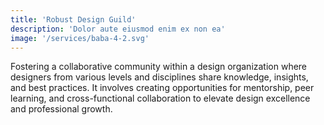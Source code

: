 ```yaml
---
title: 'Robust Design Guild'
description: 'Dolor aute eiusmod enim ex non ea'
image: '/services/baba-4-2.svg'
---
```


Fostering a collaborative community within a design organization where designers from various levels and disciplines share knowledge, insights, and best practices. It involves creating opportunities for mentorship, peer learning, and cross-functional collaboration to elevate design excellence and professional growth.